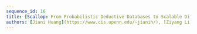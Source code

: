 ```yaml
---
sequence_id: 16
title: [Scallop: From Probabilistic Deductive Databases to Scalable Differentiable Reasoning](https://openreview.net/forum?id=qey0t9ivuBv) / [code](https://github.com/scallop-lang/scallop-v1)
authors: [Jiani Huang](https://www.cis.upenn.edu/~jianih/), [Ziyang Li](https://liby99.github.io/), [Binghong Chen](http://binghongchen.net/), [Karan Samel](https://karans.github.io/), [Mayur Naik](https://www.cis.upenn.edu/~mhnaik/), [Le Song](https://scholar.google.com/citations?user=Xl4E0CsAAAAJ), [Xujie Si](https://www.cs.mcgill.ca/~xsi/)
---
```

